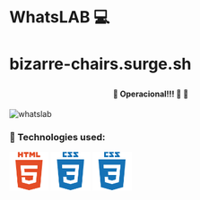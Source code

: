 <h1>WhatsLAB 💻<h1>

bizarre-chairs.surge.sh
 
  
<h4 align="center"> 
	🚧  Operacional!!! 🚀  🚧
</h4>

![whatslab](https://user-images.githubusercontent.com/81537288/117602122-4d60df80-b126-11eb-904f-a006aacbee2d.png)




<h3>🚀 Technologies used:</h3>
<img src="https://github.com/devicons/devicon/raw/master/icons/html5/html5-plain-wordmark.svg" alt="html5" width="70" height="70" style="max-width:100%;">

<img src="https://github.com/devicons/devicon/raw/master/icons/css3/css3-plain-wordmark.svg" alt="css3" width="70" height="70" style="max-width:100%;">

<img src="https://github.com/devicons/devicon/raw/master/icons/css3/css3-plain-wordmark.svg" alt="css3" width="70" height="70" style="max-width:100%;">
